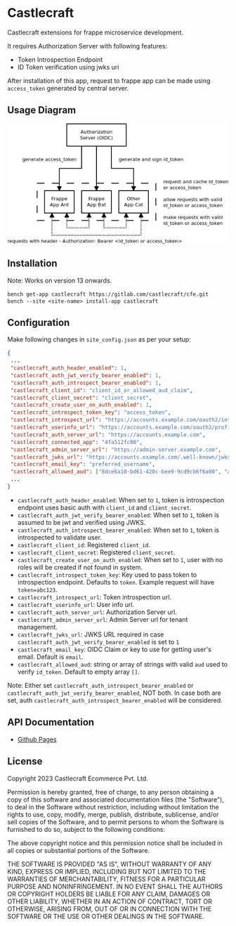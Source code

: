 # Castlecraft

Castlecraft extensions for frappe microservice development.

It requires Authorization Server with following features:

- Token Introspection Endpoint
- ID Token verification using jwks uri

After installation of this app, request to frappe app can be made using `access_token` generated by central server.

## Usage Diagram

![Usage Diagram](diagrams/diagram.png)

## Installation

Note: Works on version 13 onwards.

```shell
bench get-app castlecraft https://gitlab.com/castlecraft/cfe.git
bench --site <site-name> install-app castlecraft
```

## Configuration

Make following changes in `site_config.json` as per your setup:

```json
{
 ...
 "castlecraft_auth_header_enabled": 1,
 "castlecraft_auth_jwt_verify_bearer_enabled": 1,
 "castlecraft_auth_introspect_bearer_enabled": 1,
 "castlecraft_client_id": "client_id_or_allowed_aud_claim",
 "castlecraft_client_secret": "client_secret",
 "castlecraft_create_user_on_auth_enabled": 1,
 "castlecraft_introspect_token_key": "access_token",
 "castlecraft_introspect_url": "https://accounts.example.com/oauth2/introspection",
 "castlecraft_userinfo_url": "https://accounts.example.com/oauth2/profile",
 "castlecraft_auth_server_url": "https://accounts.example.com",
 "castlecraft_connected_app": "4fa512fc00",
 "castlecraft_admin_server_url": "https://admin-server.example.com",
 "castlecraft_jwks_url": "https://accounts.example.com/.well-known/jwks",
 "castlecraft_email_key": "preferred_username",
 "castlecraft_allowed_aud": ["8dce6a10-bd61-420c-bee9-9cd9cb6f6a00", "abe31e1c-c6d0-4415-8aa9-ca674685fa00"],
 ...
}
```

- `castlecraft_auth_header_enabled`: When set to `1`, token is introspection endpoint uses basic auth with `client_id` and `client_secret`.
- `castlecraft_auth_jwt_verify_bearer_enabled`: When set to `1`, token is assumed to be jwt and verified using JWKS.
- `castlecraft_auth_introspect_bearer_enabled`: When set to `1`, token is introspected to validate user.
- `castlecraft_client_id`: Registered `client_id`.
- `castlecraft_client_secret`: Registered `client_secret`.
- `castlecraft_create_user_on_auth_enabled`: When set to `1`, user with no roles will be created if not found in system.
- `castlecraft_introspect_token_key`: Key used to pass token to introspection endpoint. Defaults to `token`. Example request will have `token=abc123`.
- `castlecraft_introspect_url`: Token introspection url.
- `castlecraft_userinfo_url`: User info url.
- `castlecraft_auth_server_url`: Authorization Server url.
- `castlecraft_admin_server_url`: Admin Server url for tenant management.
- `castlecraft_jwks_url`: JWKS URL required in case `castlecraft_auth_jwt_verify_bearer_enabled` is set to `1`
- `castlecraft_email_key`: OIDC Claim or key to use for getting user's email. Default is `email`.
- `castlecraft_allowed_aud`: string or array of strings with valid `aud` used to verify `id_token`. Default to empty array `[]`.

Note: Either set `castlecraft_auth_introspect_bearer_enabled` or `castlecraft_auth_jwt_verify_bearer_enabled`, NOT both. In case both are set, auth `castlecraft_auth_introspect_bearer_enabled` will be considered.

## API Documentation

- [Github Pages](http://castlecraft.github.io/cfe)

## License

Copyright 2023 Castlecraft Ecommerce Pvt. Ltd.

Permission is hereby granted, free of charge, to any person obtaining a copy of this software and associated documentation files (the "Software"), to deal in the Software without restriction, including without limitation the rights to use, copy, modify, merge, publish, distribute, sublicense, and/or sell copies of the Software, and to permit persons to whom the Software is furnished to do so, subject to the following conditions:

The above copyright notice and this permission notice shall be included in all copies or substantial portions of the Software.

THE SOFTWARE IS PROVIDED "AS IS", WITHOUT WARRANTY OF ANY KIND, EXPRESS OR IMPLIED, INCLUDING BUT NOT LIMITED TO THE WARRANTIES OF MERCHANTABILITY, FITNESS FOR A PARTICULAR PURPOSE AND NONINFRINGEMENT. IN NO EVENT SHALL THE AUTHORS OR COPYRIGHT HOLDERS BE LIABLE FOR ANY CLAIM, DAMAGES OR OTHER LIABILITY, WHETHER IN AN ACTION OF CONTRACT, TORT OR OTHERWISE, ARISING FROM, OUT OF OR IN CONNECTION WITH THE SOFTWARE OR THE USE OR OTHER DEALINGS IN THE SOFTWARE.

